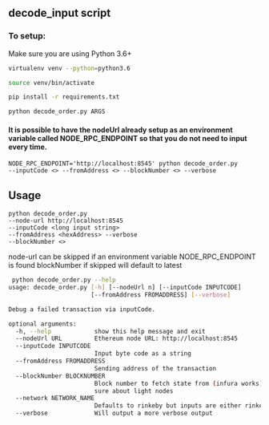 ## decode_input script

### To setup:

Make sure you are using Python 3.6+

```bash
virtualenv venv --python=python3.6
```
```bash
source venv/bin/activate
```

```bash
pip install -r requirements.txt
```

```bash
python decode_order.py ARGS
```

#### It is possible to have the nodeUrl already setup as an environment variable called NODE_RPC_ENDPOINT so that you do not need to input every time.

```
NODE_RPC_ENDPOINT='http://localhost:8545' python decode_order.py 
--inputCode <> --fromAddress <> --blockNumber <> --verbose
```

## Usage

```
python decode_order.py 
--node-url http://localhost:8545 
--inputCode <long input string> 
--fromAddress <hexAddress> --verbose
--blockNumber <>
```

node-url can be skipped if an environment variable NODE_RPC_ENDPOINT is found
blockNumber if skipped will default to latest 

```bash
 python decode_order.py --help
usage: decode_order.py [-h] [--nodeUrl n] [--inputCode INPUTCODE]
                       [--fromAddress FROMADDRESS] [--verbose]

Debug a failed transaction via inputCode.

optional arguments:
  -h, --help            show this help message and exit
  --nodeUrl URL         Ethereum node URL: http://localhost:8545
  --inputCode INPUTCODE
                        Input byte code as a string
  --fromAddress FROMADDRESS
                        Sending address of the transaction
  --blockNumber BLOCKNUMBER
                        Block number to fetch state from (infura works) not
                        sure about light nodes
  --network NETWORK_NAME
                        Defaults to rinkeby but inputs are either rinkeby or mainnet (lower cased)
  --verbose             Will output a more verbose output

```
